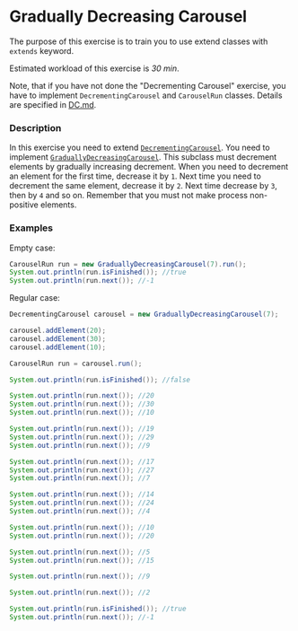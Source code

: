 # Gradually Decreasing Carousel

The purpose of this exercise is to train you to use extend classes with `extends` keyword.

Estimated workload of this exercise is _30 min_.

Note, that if you have not done the "Decrementing Carousel" exercise,
you have to implement `DecrementingCarousel` and `CarouselRun` classes.
Details are specified in [DC.md](DC.md).

### Description

In this exercise you need to extend [`DecrementingCarousel`](src/main/java/com/epam/training/student_Sergei_Bespalov/DecrementingCarousel.java).
You need to implement [`GraduallyDecreasingCarousel`](src/main/java/com/epam/training/student_Sergei_Bespalov/GraduallyDecreasingCarousel.java).
This subclass must decrement elements by gradually increasing decrement.
When you need to decrement an element for the first time, decrease it by `1`.
Next time you need to decrement the same element, decrease it by `2`.
Next time decrease by `3`, then by `4` and so on. 
Remember that you must not make process non-positive elements.


### Examples

Empty case:
```java
CarouselRun run = new GraduallyDecreasingCarousel(7).run();
System.out.println(run.isFinished()); //true
System.out.println(run.next()); //-1
```

Regular case:
```java
DecrementingCarousel carousel = new GraduallyDecreasingCarousel(7);

carousel.addElement(20);
carousel.addElement(30);
carousel.addElement(10);

CarouselRun run = carousel.run();

System.out.println(run.isFinished()); //false

System.out.println(run.next()); //20
System.out.println(run.next()); //30
System.out.println(run.next()); //10

System.out.println(run.next()); //19
System.out.println(run.next()); //29
System.out.println(run.next()); //9

System.out.println(run.next()); //17
System.out.println(run.next()); //27
System.out.println(run.next()); //7

System.out.println(run.next()); //14
System.out.println(run.next()); //24
System.out.println(run.next()); //4

System.out.println(run.next()); //10
System.out.println(run.next()); //20

System.out.println(run.next()); //5
System.out.println(run.next()); //15

System.out.println(run.next()); //9

System.out.println(run.next()); //2

System.out.println(run.isFinished()); //true
System.out.println(run.next()); //-1
```